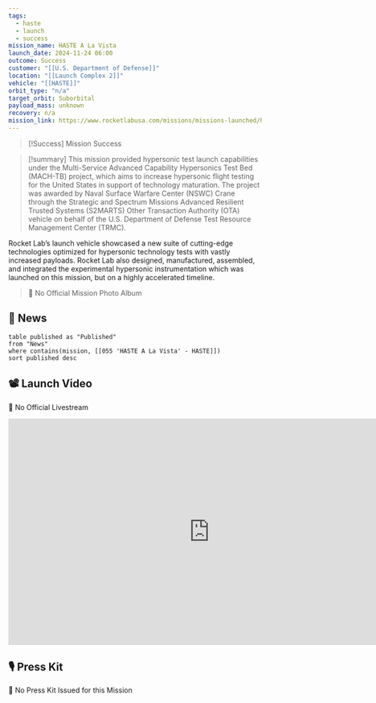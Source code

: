 ```yaml
---
tags:
  - haste
  - launch
  - success
mission_name: HASTE A La Vista
launch_date: 2024-11-24 06:00
outcome: Success
customer: "[[U.S. Department of Defense]]"
location: "[[Launch Complex 2]]"
vehicle: "[[HASTE]]"
orbit_type: "n/a"
target_orbit: Suborbital
payload_mass: unknown
recovery: n/a
mission_link: https://www.rocketlabusa.com/missions/missions-launched/haste-a-la-vista/
---
```

>[!Success] Mission Success

>[!summary]
This mission provided hypersonic test launch capabilities under the Multi-Service Advanced Capability Hypersonics Test Bed (MACH-TB) project, which aims to increase hypersonic flight testing for the United States in support of technology maturation. The project was awarded by Naval Surface Warfare Center (NSWC) Crane through the Strategic and Spectrum Missions Advanced Resilient Trusted Systems (S2MARTS) Other Transaction Authority (OTA) vehicle on behalf of the U.S. Department of Defense Test Resource Management Center (TRMC).
>
Rocket Lab’s launch vehicle showcased a new suite of cutting-edge technologies optimized for hypersonic technology tests with vastly increased payloads. Rocket Lab also designed, manufactured, assembled, and integrated the experimental hypersonic 
instrumentation which was launched on this mission, but on a highly accelerated timeline.
>
>🚫 No Official Mission Photo Album

## 📰 News
```dataview
table published as "Published"
from "News"
where contains(mission, [[055 'HASTE A La Vista' - HASTE]])
sort published desc
```


## 📽️ Launch Video

🚫 No Official Livestream

<iframe width="800" height="450" src="https://www.youtube.com/embed/1dBfpv9TIdw" title="Rocket Lab&#39;s Electron - HASTE A La Vista Mission" frameborder="0" allow="accelerometer; autoplay; clipboard-write; encrypted-media; gyroscope; picture-in-picture; web-share" referrerpolicy="strict-origin-when-cross-origin" allowfullscreen></iframe>     

## 🎙️ Press Kit

🚫 No Press Kit Issued for this Mission